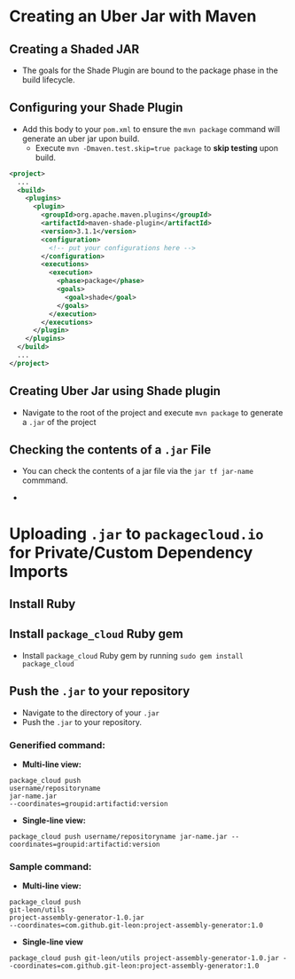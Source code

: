 # Creating an Uber Jar with Maven
## Creating a Shaded JAR
* The goals for the Shade Plugin are bound to the package phase in the build lifecycle.

## Configuring your Shade Plugin
* Add this body to your `pom.xml` to ensure the `mvn package` command will generate an uber jar upon build.
  * Execute `mvn -Dmaven.test.skip=true package` to **skip testing** upon build.

```xml
<project>
  ...
  <build>
    <plugins>
      <plugin>
        <groupId>org.apache.maven.plugins</groupId>
        <artifactId>maven-shade-plugin</artifactId>
        <version>3.1.1</version>
        <configuration>
          <!-- put your configurations here -->
        </configuration>
        <executions>
          <execution>
            <phase>package</phase>
            <goals>
              <goal>shade</goal>
            </goals>
          </execution>
        </executions>
      </plugin>
    </plugins>
  </build>
  ...
</project>
```

## Creating Uber Jar using Shade plugin
* Navigate to the root of the project and execute `mvn package` to generate a `.jar` of the project

## Checking the contents of a `.jar` File
* You can check the contents of a jar file via the `jar tf jar-name` commmand.


-
# Uploading `.jar` to `packagecloud.io` for Private/Custom Dependency Imports
## Install Ruby

## Install `package_cloud` Ruby gem
* Install `package_cloud` Ruby gem by running `sudo gem install package_cloud `

## Push the `.jar` to your repository
* Navigate to the directory of your `.jar`
* Push the `.jar` to your repository.



### Generified command:
* **Multi-line view:**

```
package_cloud push
username/repositoryname
jar-name.jar
--coordinates=groupid:artifactid:version
```

* **Single-line view:**

```
package_cloud push username/repositoryname jar-name.jar --coordinates=groupid:artifactid:version
```


### Sample command:
* **Multi-line view:**

```
package_cloud push
git-leon/utils
project-assembly-generator-1.0.jar
--coordinates=com.github.git-leon:project-assembly-generator:1.0
```

* **Single-line view**

```
package_cloud push git-leon/utils project-assembly-generator-1.0.jar --coordinates=com.github.git-leon:project-assembly-generator:1.0
```
